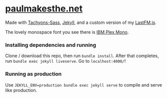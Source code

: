 # [paulmakesthe.net](https://paulmakesthe.net)
Made with [Tachyons-Sass](https://github.com/tachyons-css/tachyons-sass), [Jekyll](https://jekyllrb.com), and a custom version of my [LastFM.js](https://github.com/pschfr/LastFM.js).

The lovely monospace font you see there is [IBM Plex Mono](https://fonts.google.com/specimen/IBM+Plex+Mono).

### Installing dependencies and running
Clone / download this repo, then run `bundle install`. After that completes, run `bundle exec jekyll liveserve`. Go to `localhost:4000/`!

### Running as production
Use `JEKYLL_ENV=production bundle exec jekyll serve` to compile and serve like production.
